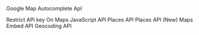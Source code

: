 Google Map Autocomplete ApI

Restrict APi key On
    Maps JavaScript API
    Places API
    Places API (New)
    Maps Embed API
    Geocoding API

